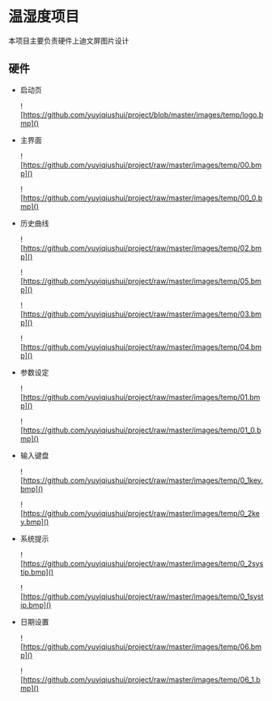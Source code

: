 # 温湿度项目

本项目主要负责硬件上迪文屏图片设计

## 硬件

- 启动页

  ![https://github.com/yuyiqiushui/project/blob/master/images/temp/logo.bmp]()

- 主界面

  ![https://github.com/yuyiqiushui/project/raw/master/images/temp/00.bmp]()

  ![https://github.com/yuyiqiushui/project/raw/master/images/temp/00_0.bmp]()

- 历史曲线

  ![https://github.com/yuyiqiushui/project/raw/master/images/temp/02.bmp]()

  ![https://github.com/yuyiqiushui/project/raw/master/images/temp/05.bmp]()

  ![https://github.com/yuyiqiushui/project/raw/master/images/temp/03.bmp]()

  ![https://github.com/yuyiqiushui/project/raw/master/images/temp/04.bmp]()

- 参数设定

  ![https://github.com/yuyiqiushui/project/raw/master/images/temp/01.bmp]()

  ![https://github.com/yuyiqiushui/project/raw/master/images/temp/01_0.bmp]()

- 输入键盘

  ![https://github.com/yuyiqiushui/project/raw/master/images/temp/0_1key.bmp]()

  ![https://github.com/yuyiqiushui/project/raw/master/images/temp/0_2key.bmp]()

- 系统提示

  ![https://github.com/yuyiqiushui/project/raw/master/images/temp/0_2systip.bmp]()

  ![https://github.com/yuyiqiushui/project/raw/master/images/temp/0_1systip.bmp]()

- 日期设置

  ![https://github.com/yuyiqiushui/project/raw/master/images/temp/06.bmp]()

  ![https://github.com/yuyiqiushui/project/raw/master/images/temp/06_1.bmp]()